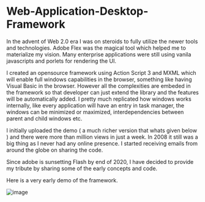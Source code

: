 # Web-Application-Desktop-Framework

In the advent of Web 2.0 era I was on steroids to fully utilize the newer tools and technologies. Adobe Flex was the magical tool which helped me to materialize my vision. Many enterprise applications were still using vanila javascripts and porlets for rendering the UI. 

I created an opensource framework using Action Script 3 and MXML which will enable full windows capabilities in the browser, something like having Visual Basic in the browser. However all the complexities are embeded in the framework so that developer can just extend the library and the features will be automatically added. I pretty much replicated how windows works internally, like every application will have an entry in task manager, the windows can be minimized or maximized, interdependencies between parent and child windows etc.

I initially uploaded the demo ( a much richer version that whats given below ) and there were more than million views in just a week. In 2008 it still was a big thing as I never had any online presence. I started receiving emails from around the globe on sharing the code. 

Since adobe is sunsetting Flash by end of 2020, I have decided to provide my tribute by sharing some of the early concepts and code. 

Here is a very early demo of the framework.

![image](images/waf.gif)

